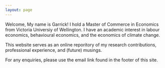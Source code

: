 ```yaml
---
layout: page
---
```


Welcome, My name is Garrick! I hold a Master of Commerce in Economics from Victoria Universiy of Wellington. I have an academic interest in labour economics, behavioural economics, and the economics of climate change.

This website serves as an online reporitory of my research contributions, professional experience, and (future) musings.

For any enquiries, please use the email link found in the footer of this site.
